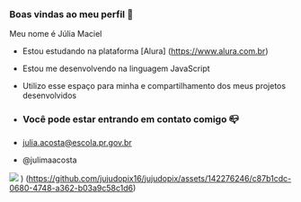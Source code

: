 ### Boas vindas ao meu perfil 🤙

Meu nome é Júlia Maciel

- Estou estudando na plataforma [Alura] (https://www.alura.com.br)
- Estou me desenvolvendo na linguagem JavaScript
- Utilizo esse espaço para minha e compartilhamento dos meus projetos desenvolvidos

- ### Você pode estar entrando em contato comigo 📪

- julia.acosta@escola.pr.gov.br
  
- @julimaacosta

![](https://github.com/jujudopix16/jujudopix/assets/142276246/c87b1cdc-0680-4748-a362-b03a9c58c1d6)
)
(https://github.com/jujudopix16/jujudopix/assets/142276246/c87b1cdc-0680-4748-a362-b03a9c58c1d6)
